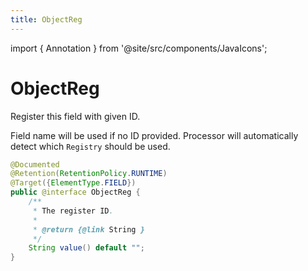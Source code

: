 ```yaml
---
title: ObjectReg
---
```


import { Annotation } from '@site/src/components/JavaIcons';

# ObjectReg <Annotation/>

Register this field with given ID.

Field name will be used if no ID provided.
Processor will automatically detect which `Registry` should be used.

```java
@Documented
@Retention(RetentionPolicy.RUNTIME)
@Target({ElementType.FIELD})
public @interface ObjectReg {
    /**
     * The register ID.
     *
     * @return {@link String }
     */
    String value() default "";
}
```